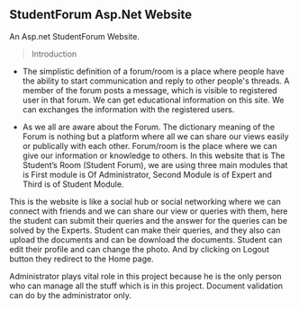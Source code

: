 ## StudentForum Asp.Net Website
An Asp.net StudentForum Website.

> Introduction


- The simplistic definition of a forum/room is a place where people have the ability to start communication and reply to other people's threads. A member of the forum posts a message, which is visible to registered user in that forum. We can get educational information on this site. We can exchanges the information with the registered users.

- As we all are aware about the Forum. The dictionary meaning of the Forum is nothing but a platform where all we can share our views easily or publically with each other. Forum/room is the place where we can give our information or knowledge to others. In this website that is The Student’s Room (Student Forum), we are using three main modules that is First module is Of Administrator, Second Module is of Expert and Third is of Student Module.

This is the website is like a social hub or social networking where we can connect with friends and we can share our view or queries with  them, here the student can submit their queries and the answer for the queries can be solved by the Experts. Student can make their queries, and they also can upload the documents and can be download the documents. Student can edit their profile and can change the photo. And by clicking on Logout button they redirect to the Home page.

Administrator plays vital role in this project because he is the only person who can manage all the stuff which is in this project. Document validation can do by the administrator only.   



